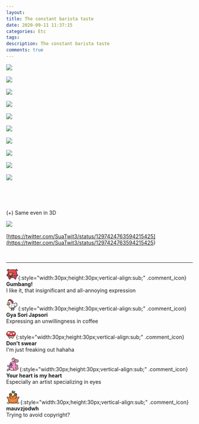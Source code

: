 ```yaml
---
layout: 
title: The constant barista taste
date: 2020-09-11 11:37:15
categories: Etc
tags: 
description: The constant barista taste
comments: true
---
```


![](https://blog.kakaocdn.net/dn/blDWUe/btqHG8wyuW1/JMobASzIZehGB7Ouc9hrXK/img.jpg)

![](https://blog.kakaocdn.net/dn/bLJsl5/btqHR6KuXT1/Pdar7p6xfK4zdj7NCAklI1/img.jpg)

![](https://blog.kakaocdn.net/dn/n1noC/btqHJoZV208/C9K0AZTaveK28y1XAYmZV1/img.jpg)

![](https://blog.kakaocdn.net/dn/cvZKgf/btqHQHYtJvX/Hej4InyprkJMioyJlmd7hK/img.jpg)

![](https://blog.kakaocdn.net/dn/eaXQ6Z/btqHJqjaYNh/nO0kAfhb6Je8qYRtPkFd71/img.jpg)

![](https://blog.kakaocdn.net/dn/GrT5U/btqHMvqNvDw/3KibRLrpBONwc5VoSdNfy0/img.jpg)

![](https://blog.kakaocdn.net/dn/oZRa1/btqHOZSEftp/urXAWdtjNBxKt2SEoK9dck/img.jpg)

![](https://blog.kakaocdn.net/dn/b6A8fh/btqHO0jKLyP/rFRkgnCjRNHUu636e41bY1/img.jpg)

![](https://blog.kakaocdn.net/dn/cj0h8K/btqHLfaHw1Y/pjSuk7a4ELbPXWT4HG2g1K/img.jpg)

![](https://blog.kakaocdn.net/dn/dtfTCE/btqHK3O4nmE/X0lYiozDSEizO0vRZhphDk/img.jpg)

​

​

(+) Same even in 3D

![](https://blog.kakaocdn.net/dn/Cor1F/btqHQZdQmUD/pbglNAgP7DnQKu9Eme8Rl1/img.jpg)

[https://twitter.com/SuaTwit3/status/1297424763594215425](<https://twitter.com/SuaTwit3/status/1297424763594215425>)

​

* * *

![comment](/assets/character/pig.png){:style="width:30px;height:30px;vertical-align:sub;" .comment_icon} **Gumbang!**  
I like it, that insignificant and all-annoying expression   
  
![comment](/assets/character/chicken.png){:style="width:30px;height:30px;vertical-align:sub;" .comment_icon} **Gya Sori Japsori**  
Expressing an unwillingness in coffee   
  
![comment](/assets/character/mushroom.png){:style="width:30px;height:30px;vertical-align:sub;" .comment_icon} **Don't swear**  
I'm just freaking out hahaha   
  
![comment](/assets/character/bunny.png){:style="width:30px;height:30px;vertical-align:sub;" .comment_icon} **Your heart is my heart**  
Especially an artist specializing in eyes   
  
![comment](/assets/character/bird.png){:style="width:30px;height:30px;vertical-align:sub;" .comment_icon} **mauvzjodwh**  
Trying to avoid copyright?   
  

